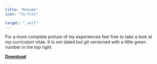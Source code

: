 ```yaml
---
title: "Resume"
icon: "fa-file"

target: "_self"
---
```


For a more complete picture of my experiences feel free to take a look at my curriculum vitae.
It is not dated but git versioned with a little green number in the top right.

<a href="/cv/cv-anoff.pdf" target="_blank"><b>Download</b></a>
<a class="inline-bubble" href="/cv/cv-anoff.pdf" target="_blank"><i class="fa fa-fw fa-download"></i></a>